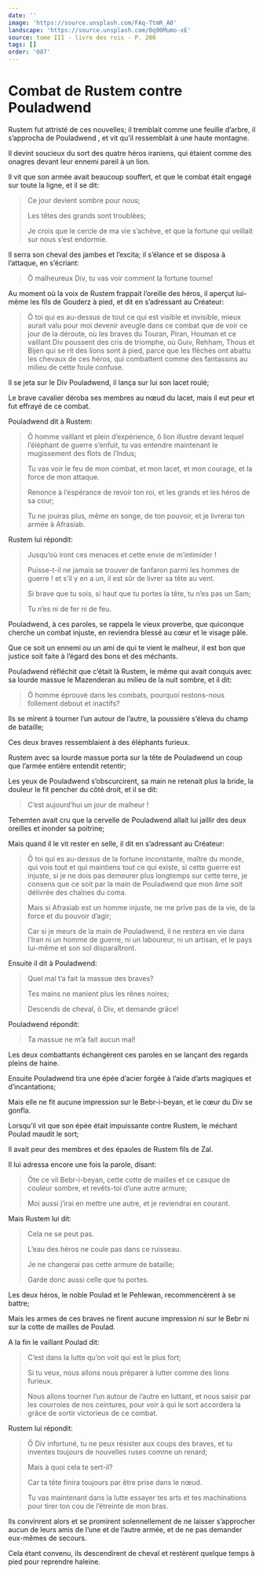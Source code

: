 ```yaml
---
date: ''
image: 'https://source.unsplash.com/FAq-TtmR_A0'
landscape: 'https://source.unsplash.com/0q90Mumo-xE'
source: tome III - livre des rois - P. 200
tags: []
order: '087'
---
```


# Combat de Rustem contre Pouladwend

Rustem fut attristé de ces nouvelles; il tremblait comme une feuille d’arbre, il s’approcha de Pouladwend , et vit qu’il ressemblait à une haute montagne.

Il devint soucieux du sort des quatre héros iraniens, qui étaient comme des onagres devant leur ennemi pareil à un lion.

Il vit que son armée avait beaucoup souffert, et que le combat était engagé sur toute la ligne, et il se dit:

> Ce jour devient sombre pour nous;
>
> Les têtes des grands sont troublées;
>
> Je crois que le cercle de ma vie s’achève, et que la fortune qui veillait sur nous s’est endormie.

Il serra son cheval des jambes et l’excita; il s’élance et se disposa à l’attaque, en s’écriant:

> Ô malheureux Div, tu vas voir comment la fortune tourne!

Au moment où la voix de Rustem frappait l’oreille des héros, il aperçut lui-même les fils de Gouderz à pied, et dit en s’adressant au Créateur:

> Ô toi qui es au-dessus de tout ce qui est visible et invisible, mieux aurait valu pour moi devenir aveugle dans ce combat que de voir ce jour de la déroute, où les braves du Touran, Piran, Houman et ce vaillant Div poussent des cris de triomphe, où Guiv, Rehham, Thous et Bijen qui se rit des lions sont à pied, parce que les flèches ont abattu les chevaux de ces héros, qui combattent comme des fantassins au milieu de cette foule confuse.

Il se jeta sur le Div Pouladwend, il lança sur lui son lacet roulé;

Le brave cavalier déroba ses membres au nœud du lacet, mais il eut peur et fut effrayé de ce combat.

Pouladwend dit à Rustem:

> Ô homme vaillant et plein d’expérience, ô lion illustre devant lequel l’éléphant de guerre s’enfuit, tu vas entendre maintenant le mugissement des flots de l’lndus;
>
> Tu vas voir le feu de mon combat, et mon lacet, et mon courage, et la force de mon attaque.
>
> Renonce à l’espérance de revoir ton roi, et les grands et les héros de sa cour;
>
> Tu ne jouiras plus, même en songe, de ton pouvoir, et je livrerai ton armée à Afrasiab.

Rustem lui répondit:

> Jusqu’où iront ces menaces et cette envie de m’intimider !
>
> Puisse-t-il ne jamais se trouver de fanfaron parmi les hommes de guerre ! et s’il y en a un, il est sûr de livrer sa tête au vent.
>
> Si brave que tu sois, si haut que tu portes la tête, tu n’es pas un Sam;
>
> Tu n’es ni de fer ni de feu.

Pouladwend, à ces paroles, se rappela le vieux proverbe, que quiconque cherche un combat injuste, en reviendra blessé au cœur et le visage pâle.

Que ce soit un ennemi ou un ami de qui te vient le malheur, il est bon que justice soit faite à l’égard des bons et des méchants.

Pouladwend réfléchit que c’était là Rustem, le même qui avait conquis avec sa lourde massue le Mazenderan au milieu de la nuit sombre, et il dit:

> Ô homme éprouvé dans les combats, pourquoi restons-nous follement debout et inactifs?

Ils se mirent à tourner l’un autour de l’autre, la poussière s’éleva du champ de bataille;

Ces deux braves ressemblaient à des éléphants furieux.

Rustem avec sa lourde massue porta sur la tête de Pouladwend un coup que l’armée entière entendit retentir;

Les yeux de Pouladwend s’obscurcirent, sa main ne retenait plus la bride, la douleur le fit pencher du côté droit, et il se dit:

> C’est aujourd’hui un jour de malheur !

Tehemten avait cru que la cervelle de Pouladwend allait lui jaillir des deux oreilles et inonder sa poitrine;

Mais quand il le vit rester en selle, il dit en s’adressant au Créateur:

> Ô toi qui es au-dessus de la fortune inconstante, maître du monde, qui vois tout et qui maintiens tout ce qui existe, si cette guerre est injuste, si je ne dois pas demeurer plus longtemps sur cette terre, je consens que ce soit par la main de Pouladwend que mon âme soit délivrée des chaînes du coma.
>
> Mais si Afrasiab est un homme injuste, ne me prive pas de la vie, de la force et du pouvoir d’agir;
>
> Car si je meurs de la main de Pouladwend, il ne restera en vie dans l’Iran ni un homme de guerre, ni un laboureur, ni un artisan, et le pays lui-même et son sol disparaîtront.

Ensuite il dit à Pouladwend:

> Quel mal t’a fait la massue des braves?
>
> Tes mains ne manient plus les rênes noires;
>
> Descends de cheval, ô Div, et demande grâce!

Pouladwend répondit:

> Ta massue ne m’a fait aucun mal!

Les deux combattants échangèrent ces paroles en se lançant des regards pleins de haine.

Ensuite Pouladwend tira une épée d’acier forgée à l’aide d’arts magiques et d’incantations;

Mais elle ne fit aucune impression sur le Bebr-i-beyan, et le cœur du Div se gonfla.

Lorsqu’il vit que son épée était impuissante contre Rustem, le méchant Poulad maudit le sort;

Il avait peur des membres et des épaules de Rustem fils de Zal.

Il lui adressa encore une fois la parole, disant:

> Ôte ce vil Bebr-i-beyan, cette cotte de mailles et ce casque de couleur sombre, et revêts-toi d’une autre armure;
>
> Moi aussi j’irai en mettre une autre, et je reviendrai en courant.

Mais Rustem lui dit:

> Cela ne se peut pas.
>
> L’eau des héros ne coule pas dans ce ruisseau.
>
> Je ne changerai pas cette armure de bataille;
>
> Garde donc aussi celle que tu portes.

Les deux héros, le noble Poulad et le Pehlewan, recommencèrent à se battre;

Mais les armes de ces braves ne firent aucune impression ni sur le Bebr ni sur la cotte de mailles de Poulad.

A la fin le vaillant Poulad dit:

> C’est dans la lutte qu’on voit qui est le plus fort;
>
> Si tu veux, nous allons nous préparer à lutter comme des lions furieux.
>
> Nous allons tourner l’un autour de l’autre en luttant, et nous saisir par les courroies de nos ceintures, pour voir à qui le sort accordera la grâce de sortir victorieux de ce combat.

Rustem lui répondit:

> Ô Div infortuné, tu ne peux résister aux coups des braves, et tu inventes toujours de nouvelles ruses comme un renard;
>
> Mais à quoi cela te sert-il?
>
> Car ta tête finira toujours par être prise dans le nœud.
>
> Tu vas maintenant dans la lutte essayer tes arts et tes machinations pour tirer ton cou de l’étreinte de mon bras.

Ils convinrent alors et se promirent solennellement de ne laisser s’approcher aucun de leurs amis de l’une et de l’autre armée, et de ne pas demander eux-mêmes de secours.

Cela étant convenu, ils descendirent de cheval et restèrent quelque temps à pied pour reprendre haleine.
